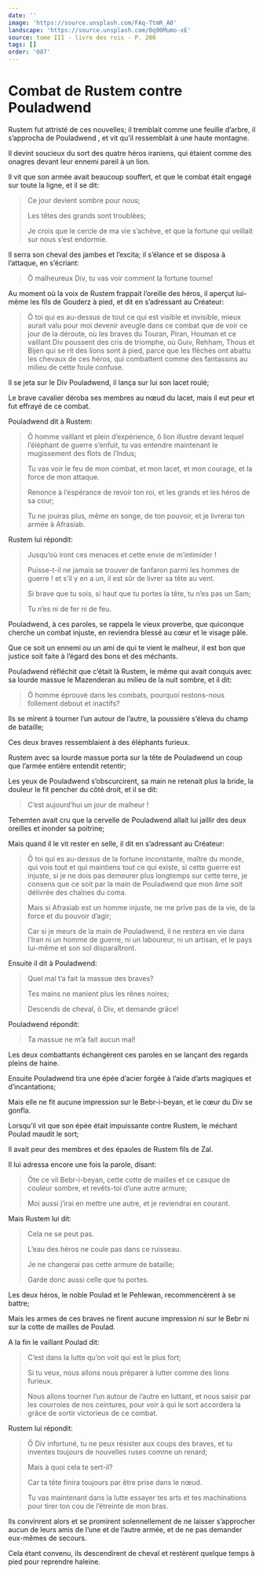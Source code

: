 ```yaml
---
date: ''
image: 'https://source.unsplash.com/FAq-TtmR_A0'
landscape: 'https://source.unsplash.com/0q90Mumo-xE'
source: tome III - livre des rois - P. 200
tags: []
order: '087'
---
```


# Combat de Rustem contre Pouladwend

Rustem fut attristé de ces nouvelles; il tremblait comme une feuille d’arbre, il s’approcha de Pouladwend , et vit qu’il ressemblait à une haute montagne.

Il devint soucieux du sort des quatre héros iraniens, qui étaient comme des onagres devant leur ennemi pareil à un lion.

Il vit que son armée avait beaucoup souffert, et que le combat était engagé sur toute la ligne, et il se dit:

> Ce jour devient sombre pour nous;
>
> Les têtes des grands sont troublées;
>
> Je crois que le cercle de ma vie s’achève, et que la fortune qui veillait sur nous s’est endormie.

Il serra son cheval des jambes et l’excita; il s’élance et se disposa à l’attaque, en s’écriant:

> Ô malheureux Div, tu vas voir comment la fortune tourne!

Au moment où la voix de Rustem frappait l’oreille des héros, il aperçut lui-même les fils de Gouderz à pied, et dit en s’adressant au Créateur:

> Ô toi qui es au-dessus de tout ce qui est visible et invisible, mieux aurait valu pour moi devenir aveugle dans ce combat que de voir ce jour de la déroute, où les braves du Touran, Piran, Houman et ce vaillant Div poussent des cris de triomphe, où Guiv, Rehham, Thous et Bijen qui se rit des lions sont à pied, parce que les flèches ont abattu les chevaux de ces héros, qui combattent comme des fantassins au milieu de cette foule confuse.

Il se jeta sur le Div Pouladwend, il lança sur lui son lacet roulé;

Le brave cavalier déroba ses membres au nœud du lacet, mais il eut peur et fut effrayé de ce combat.

Pouladwend dit à Rustem:

> Ô homme vaillant et plein d’expérience, ô lion illustre devant lequel l’éléphant de guerre s’enfuit, tu vas entendre maintenant le mugissement des flots de l’lndus;
>
> Tu vas voir le feu de mon combat, et mon lacet, et mon courage, et la force de mon attaque.
>
> Renonce à l’espérance de revoir ton roi, et les grands et les héros de sa cour;
>
> Tu ne jouiras plus, même en songe, de ton pouvoir, et je livrerai ton armée à Afrasiab.

Rustem lui répondit:

> Jusqu’où iront ces menaces et cette envie de m’intimider !
>
> Puisse-t-il ne jamais se trouver de fanfaron parmi les hommes de guerre ! et s’il y en a un, il est sûr de livrer sa tête au vent.
>
> Si brave que tu sois, si haut que tu portes la tête, tu n’es pas un Sam;
>
> Tu n’es ni de fer ni de feu.

Pouladwend, à ces paroles, se rappela le vieux proverbe, que quiconque cherche un combat injuste, en reviendra blessé au cœur et le visage pâle.

Que ce soit un ennemi ou un ami de qui te vient le malheur, il est bon que justice soit faite à l’égard des bons et des méchants.

Pouladwend réfléchit que c’était là Rustem, le même qui avait conquis avec sa lourde massue le Mazenderan au milieu de la nuit sombre, et il dit:

> Ô homme éprouvé dans les combats, pourquoi restons-nous follement debout et inactifs?

Ils se mirent à tourner l’un autour de l’autre, la poussière s’éleva du champ de bataille;

Ces deux braves ressemblaient à des éléphants furieux.

Rustem avec sa lourde massue porta sur la tête de Pouladwend un coup que l’armée entière entendit retentir;

Les yeux de Pouladwend s’obscurcirent, sa main ne retenait plus la bride, la douleur le fit pencher du côté droit, et il se dit:

> C’est aujourd’hui un jour de malheur !

Tehemten avait cru que la cervelle de Pouladwend allait lui jaillir des deux oreilles et inonder sa poitrine;

Mais quand il le vit rester en selle, il dit en s’adressant au Créateur:

> Ô toi qui es au-dessus de la fortune inconstante, maître du monde, qui vois tout et qui maintiens tout ce qui existe, si cette guerre est injuste, si je ne dois pas demeurer plus longtemps sur cette terre, je consens que ce soit par la main de Pouladwend que mon âme soit délivrée des chaînes du coma.
>
> Mais si Afrasiab est un homme injuste, ne me prive pas de la vie, de la force et du pouvoir d’agir;
>
> Car si je meurs de la main de Pouladwend, il ne restera en vie dans l’Iran ni un homme de guerre, ni un laboureur, ni un artisan, et le pays lui-même et son sol disparaîtront.

Ensuite il dit à Pouladwend:

> Quel mal t’a fait la massue des braves?
>
> Tes mains ne manient plus les rênes noires;
>
> Descends de cheval, ô Div, et demande grâce!

Pouladwend répondit:

> Ta massue ne m’a fait aucun mal!

Les deux combattants échangèrent ces paroles en se lançant des regards pleins de haine.

Ensuite Pouladwend tira une épée d’acier forgée à l’aide d’arts magiques et d’incantations;

Mais elle ne fit aucune impression sur le Bebr-i-beyan, et le cœur du Div se gonfla.

Lorsqu’il vit que son épée était impuissante contre Rustem, le méchant Poulad maudit le sort;

Il avait peur des membres et des épaules de Rustem fils de Zal.

Il lui adressa encore une fois la parole, disant:

> Ôte ce vil Bebr-i-beyan, cette cotte de mailles et ce casque de couleur sombre, et revêts-toi d’une autre armure;
>
> Moi aussi j’irai en mettre une autre, et je reviendrai en courant.

Mais Rustem lui dit:

> Cela ne se peut pas.
>
> L’eau des héros ne coule pas dans ce ruisseau.
>
> Je ne changerai pas cette armure de bataille;
>
> Garde donc aussi celle que tu portes.

Les deux héros, le noble Poulad et le Pehlewan, recommencèrent à se battre;

Mais les armes de ces braves ne firent aucune impression ni sur le Bebr ni sur la cotte de mailles de Poulad.

A la fin le vaillant Poulad dit:

> C’est dans la lutte qu’on voit qui est le plus fort;
>
> Si tu veux, nous allons nous préparer à lutter comme des lions furieux.
>
> Nous allons tourner l’un autour de l’autre en luttant, et nous saisir par les courroies de nos ceintures, pour voir à qui le sort accordera la grâce de sortir victorieux de ce combat.

Rustem lui répondit:

> Ô Div infortuné, tu ne peux résister aux coups des braves, et tu inventes toujours de nouvelles ruses comme un renard;
>
> Mais à quoi cela te sert-il?
>
> Car ta tête finira toujours par être prise dans le nœud.
>
> Tu vas maintenant dans la lutte essayer tes arts et tes machinations pour tirer ton cou de l’étreinte de mon bras.

Ils convinrent alors et se promirent solennellement de ne laisser s’approcher aucun de leurs amis de l’une et de l’autre armée, et de ne pas demander eux-mêmes de secours.

Cela étant convenu, ils descendirent de cheval et restèrent quelque temps à pied pour reprendre haleine.
